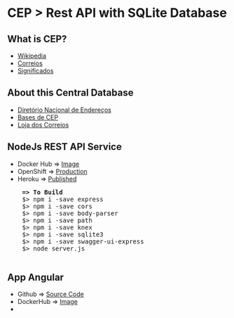 # CEP > Rest API with SQLite Database

<h2> What is CEP?</h2>
<p>
  <ul>
    <li><a href="https://pt.wikipedia.org/wiki/Código_de_Endereçamento_Postal" target="_blank">Wikipedia</a></li>
    <li><a href="https://www.correios.com.br/precisa-de-ajuda/o-que-e-cep-e-por-que-usa-lo" target="_blank">Correios</a></li>
    <li><a href="https://www.significados.com.br/cep/" target="_blank">Significados</a></li>
  </ul>
</p>

<h2>About this Central Database</h2>
<p>
  <ul>
    <li><a href="https://www.correios.com.br/a-a-z/dne" target="_blank">Diretório Nacional de Endereços</a></li>
    <li><a href="https://www.correios.com.br/precisa-de-ajuda/o-que-e-cep-e-por-que-usa-lo/bases-de-cep" target="_blank">Bases de CEP</a></li>
    <li><a href="http://shopping.correios.com.br/wbm/store/script/wbm2400902p01.aspx?cd_company=ErZW8Dm9i54=&cd_department=SsNp3FlaUpM=" target="_blank">Loja dos Correios</a></li>
  </ul>
</p>
  
<h2> NodeJs REST API Service</h2>
<p>
  <ul>    
    <li>Docker Hub => <a href="https://hub.docker.com/r/avmesquita/apicepnode">Image</a></li>
    <li>OpenShift  => <a href="http://consulta-cep-api-cep.apps.us-east-2.online-starter.openshift.com/">Production</a></li>    
    <li>Heroku     => <a href="https://api-cep-node.herokuapp.com/">Published</a></li>
  </ul>  
  <pre>
    <b>=> To Build</b>
    $> npm i -save express
	$> npm i -save cors
    $> npm i -save body-parser
    $> npm i -save path
    $> npm i -save knex
    $> npm i -save sqlite3
    $> npm i -save swagger-ui-express
    $> node server.js
  </pre>
</p>  

<h2> App Angular</h2>
<p>
   <ul>
     <li>Github => <a href="https://github.com/avmesquita/angular-buscarcep">Source Code</a></li>	
     <li>DockerHub => <a href="https://hub.docker.com/repository/docker/avmesquita/angular-buscarcep">Image</a><li>
   </ul>
</p>
